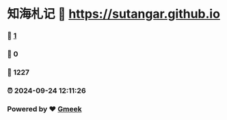 # 知海札记 :link: https://sutangar.github.io 
### :page_facing_up: [1](https://sutangar.github.io/tag.html) 
### :speech_balloon: 0 
### :hibiscus: 1227 
### :alarm_clock: 2024-09-24 12:11:26 
### Powered by :heart: [Gmeek](https://github.com/Meekdai/Gmeek)
